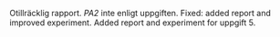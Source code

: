 Otillräcklig rapport. _PA2_ inte enligt uppgiften.
Fixed: added report and improved experiment. Added report and experiment for uppgift 5.
